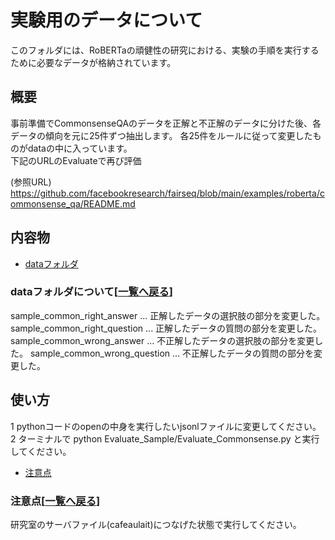 # 実験用のデータについて

このフォルダには、RoBERTaの頑健性の研究における、実験の手順を実行するために必要なデータが格納されています。

## 概要
事前準備でCommonsenseQAのデータを正解と不正解のデータに分けた後、各データの傾向を元に25件ずつ抽出します。
各25件をルールに従って変更したものがdataの中に入っています。  
下記のURLのEvaluateで再び評価  

(参照URL)  
https://github.com/facebookresearch/fairseq/blob/main/examples/roberta/commonsense_qa/README.md

## 内容物<a name="content"></a>[](#content)

- [dataフォルダ](#data)
### dataフォルダ<a name="data"></a>について[[一覧へ戻る](#content)]
sample_common_right_answer ... 正解したデータの選択肢の部分を変更した。
sample_common_right_question ... 正解したデータの質問の部分を変更した。
sample_common_wrong_answer ... 不正解したデータの選択肢の部分を変更した。
sample_common_wrong_question ... 不正解したデータの質問の部分を変更した。

## 使い方<a name="howtouse"></a>[](#howtouse)

1 pythonコードのopenの中身を実行したいjsonlファイルに変更してください。
2 ターミナルで
python Evaluate_Sample/Evaluate_Commonsense.py と実行してください。

- [注意点](#remarks)

### 注意点<a name="remarks"></a>[[一覧へ戻る](#howtouse)]
研究室のサーバファイル(cafeaulait)につなげた状態で実行してください。
